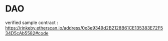 # DAO

verified sample contract : https://rinkeby.etherscan.io/address/0x3e9349d2B2128B61CE135383E72F534D5cAb5582#code
